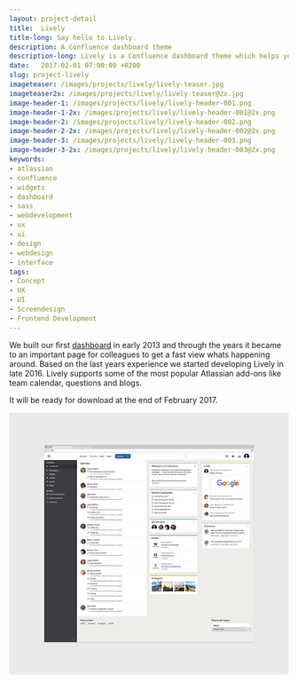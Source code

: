 ```yaml
---
layout: project-detail
title:  Lively
title-long: Say hello to Lively.
description: A Confluence dashboard theme
description-long: Lively is a Confluence dashboard theme which helps you and your team to get a simple overview whats happening.
date:   2017-02-01 07:00:00 +0200
slug: project-lively
imageteaser: /images/projects/lively/lively-teaser.jpg
imageteaser2x: /images/projects/lively/lively-teaser@2x.jpg
image-header-1: /images/projects/lively/lively-header-001.png
image-header-1-2x: /images/projects/lively/lively-header-001@2x.png
image-header-2: /images/projects/lively/lively-header-002.png
image-header-2-2x: /images/projects/lively/lively-header-002@2x.png
image-header-3: /images/projects/lively/lively-header-003.png
image-header-3-2x: /images/projects/lively/lively-header-003@2x.png
keywords:
- atlassian
- confluence
- widgets
- dashboard
- sass
- webdevelopment
- ux
- ui
- design
- webdesign
- interface
tags:
- Concept
- UX
- UI
- Screendesign
- Frontend Development
---
```


<div class="content-article-project">
 
<p>We built our first <a href="https://dribbble.com/shots/1059348-Theme-Website" target="_blank" title="Our first Confluence dashboard">dashboard</a> in early 2013 and through the years it became to an important page for colleagues to get a fast view whats happening around. Based on the last years experience we started developing Lively in late 2016. Lively supports some of the most popular Atlassian add-ons like team calendar, questions and blogs.</p>

<p>It will be ready for download at the end of February 2017.</p>

<img src="/images/projects/lively/lively-screen-001-small.jpg" data-srcset="/images/projects/lively/lively-screen-001.jpg 600w" class="lazyload fade" alt="Lively dashboard">

</div>